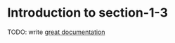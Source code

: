 # Introduction to section-1-3

TODO: write [great documentation](http://jacobian.org/writing/great-documentation/what-to-write/)
